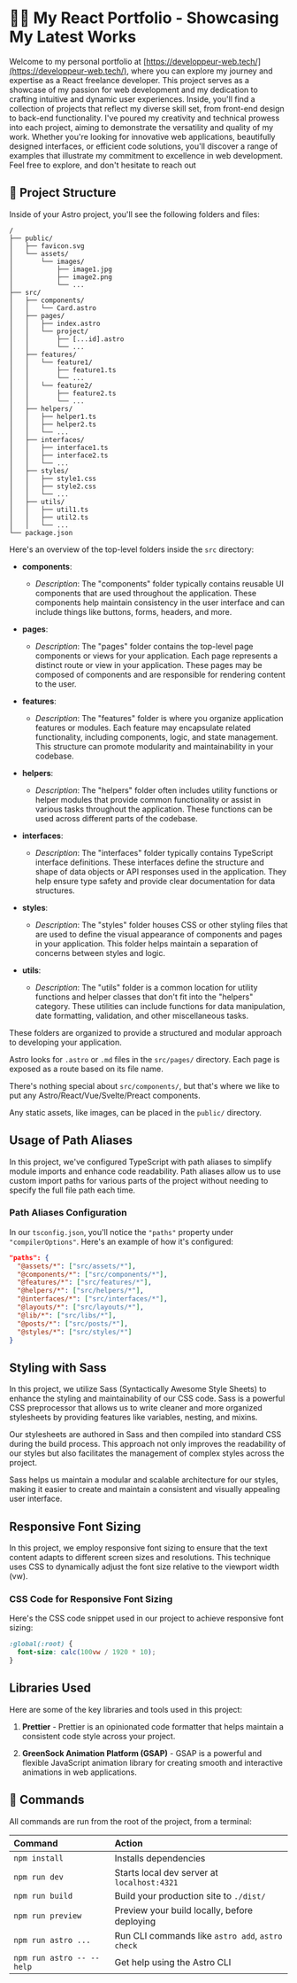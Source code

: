 # 👨‍💻 My React Portfolio - Showcasing My Latest Works

Welcome to my personal portfolio at [https://developpeur-web.tech/](https://developpeur-web.tech/), where you can explore my journey and expertise as a React freelance developer. This project serves as a showcase of my passion for web development and my dedication to crafting intuitive and dynamic user experiences. Inside, you'll find a collection of projects that reflect my diverse skill set, from front-end design to back-end functionality. I've poured my creativity and technical prowess into each project, aiming to demonstrate the versatility and quality of my work. Whether you're looking for innovative web applications, beautifully designed interfaces, or efficient code solutions, you'll discover a range of examples that illustrate my commitment to excellence in web development. Feel free to explore, and don't hesitate to reach out

## 🚀 Project Structure

Inside of your Astro project, you'll see the following folders and files:

```text
/
├── public/
│   ├── favicon.svg
│   └── assets/
│       └── images/
│           ├── image1.jpg
│           ├── image2.png
│           └── ...
├── src/
│   ├── components/
│   │   └── Card.astro
│   ├── pages/
│   │   ├── index.astro
│   │   └── project/
│   │       ├── [...id].astro
│   │       └── ...
│   ├── features/
│   │   └── feature1/
│   │       ├── feature1.ts
│   │       └── ...
│   │   └── feature2/
│   │       ├── feature2.ts
│   │       └── ...
│   ├── helpers/
│   │   ├── helper1.ts
│   │   ├── helper2.ts
│   │   └── ...
│   ├── interfaces/
│   │   ├── interface1.ts
│   │   ├── interface2.ts
│   │   └── ...
│   ├── styles/
│   │   ├── style1.css
│   │   ├── style2.css
│   │   └── ...
│   ├── utils/
│   │   ├── util1.ts
│   │   ├── util2.ts
│   │   └── ...
└── package.json

```

Here's an overview of the top-level folders inside the `src` directory:

- **components**:

  - _Description_: The "components" folder typically contains reusable UI components that are used throughout the application. These components help maintain consistency in the user interface and can include things like buttons, forms, headers, and more.

- **pages**:

  - _Description_: The "pages" folder contains the top-level page components or views for your application. Each page represents a distinct route or view in your application. These pages may be composed of components and are responsible for rendering content to the user.

- **features**:

  - _Description_: The "features" folder is where you organize application features or modules. Each feature may encapsulate related functionality, including components, logic, and state management. This structure can promote modularity and maintainability in your codebase.

- **helpers**:

  - _Description_: The "helpers" folder often includes utility functions or helper modules that provide common functionality or assist in various tasks throughout the application. These functions can be used across different parts of the codebase.

- **interfaces**:

  - _Description_: The "interfaces" folder typically contains TypeScript interface definitions. These interfaces define the structure and shape of data objects or API responses used in the application. They help ensure type safety and provide clear documentation for data structures.

- **styles**:

  - _Description_: The "styles" folder houses CSS or other styling files that are used to define the visual appearance of components and pages in your application. This folder helps maintain a separation of concerns between styles and logic.

- **utils**:
  - _Description_: The "utils" folder is a common location for utility functions and helper classes that don't fit into the "helpers" category. These utilities can include functions for data manipulation, date formatting, validation, and other miscellaneous tasks.

These folders are organized to provide a structured and modular approach to developing your application.

Astro looks for `.astro` or `.md` files in the `src/pages/` directory. Each page is exposed as a route based on its file name.

There's nothing special about `src/components/`, but that's where we like to put any Astro/React/Vue/Svelte/Preact components.

Any static assets, like images, can be placed in the `public/` directory.

## Usage of Path Aliases

In this project, we've configured TypeScript with path aliases to simplify module imports and enhance code readability. Path aliases allow us to use custom import paths for various parts of the project without needing to specify the full file path each time.

### Path Aliases Configuration

In our `tsconfig.json`, you'll notice the `"paths"` property under `"compilerOptions"`. Here's an example of how it's configured:

```json
"paths": {
  "@assets/*": ["src/assets/*"],
  "@components/*": ["src/components/*"],
  "@features/*": ["src/features/*"],
  "@helpers/*": ["src/helpers/*"],
  "@interfaces/*": ["src/interfaces/*"],
  "@layouts/*": ["src/layouts/*"],
  "@lib/*": ["src/libs/*"],
  "@posts/*": ["src/posts/*"],
  "@styles/*": ["src/styles/*"]
}
```

## Styling with Sass

In this project, we utilize Sass (Syntactically Awesome Style Sheets) to enhance the styling and maintainability of our CSS code. Sass is a powerful CSS preprocessor that allows us to write cleaner and more organized stylesheets by providing features like variables, nesting, and mixins.

Our stylesheets are authored in Sass and then compiled into standard CSS during the build process. This approach not only improves the readability of our styles but also facilitates the management of complex styles across the project.

Sass helps us maintain a modular and scalable architecture for our styles, making it easier to create and maintain a consistent and visually appealing user interface.

## Responsive Font Sizing

In this project, we employ responsive font sizing to ensure that the text content adapts to different screen sizes and resolutions. This technique uses CSS to dynamically adjust the font size relative to the viewport width (vw).

### CSS Code for Responsive Font Sizing

Here's the CSS code snippet used in our project to achieve responsive font sizing:

```css
:global(:root) {
  font-size: calc(100vw / 1920 * 10);
}
```

## Libraries Used

Here are some of the key libraries and tools used in this project:

1. **Prettier** - Prettier is an opinionated code formatter that helps maintain a consistent code style across your project.

2. **GreenSock Animation Platform (GSAP)** - GSAP is a powerful and flexible JavaScript animation library for creating smooth and interactive animations in web applications.

<!-- Add more libraries and tools as needed -->

## 🧞 Commands

All commands are run from the root of the project, from a terminal:

| Command                   | Action                                           |
| :------------------------ | :----------------------------------------------- |
| `npm install`             | Installs dependencies                            |
| `npm run dev`             | Starts local dev server at `localhost:4321`      |
| `npm run build`           | Build your production site to `./dist/`          |
| `npm run preview`         | Preview your build locally, before deploying     |
| `npm run astro ...`       | Run CLI commands like `astro add`, `astro check` |
| `npm run astro -- --help` | Get help using the Astro CLI                     |

```

```
